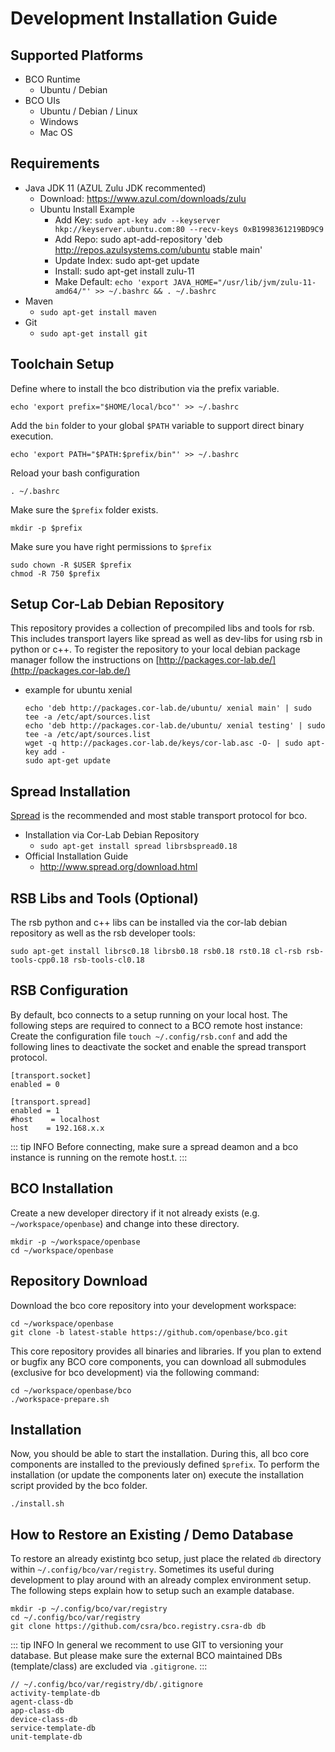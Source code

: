 # Development Installation Guide

## Supported Platforms
* BCO Runtime
  * Ubuntu / Debian
* BCO UIs
  * Ubuntu / Debian / Linux
  * Windows 
  * Mac OS

## Requirements

* Java JDK 11 (AZUL Zulu JDK recommented)
    * Download: <https://www.azul.com/downloads/zulu>
    * Ubuntu Install Example
      * Add Key: ```sudo apt-key adv --keyserver hkp://keyserver.ubuntu.com:80 --recv-keys 0xB1998361219BD9C9```
      * Add Repo: sudo apt-add-repository 'deb http://repos.azulsystems.com/ubuntu stable main'
      * Update Index: sudo apt-get update
      * Install: sudo apt-get install zulu-11
      * Make Default: ```echo 'export JAVA_HOME="/usr/lib/jvm/zulu-11-amd64/"' >> ~/.bashrc && . ~/.bashrc```
* Maven
    * ```sudo apt-get install maven```
* Git
    * ```sudo apt-get install git```

##  Toolchain Setup

Define where to install the bco distribution via the prefix variable.
```
echo 'export prefix="$HOME/local/bco"' >> ~/.bashrc
```
Add the ```bin``` folder to your global ```$PATH``` variable to support direct binary execution.
```
echo 'export PATH="$PATH:$prefix/bin"' >> ~/.bashrc
```
Reload your bash configuration
```
. ~/.bashrc
```
Make sure the ```$prefix``` folder exists.
```
mkdir -p $prefix
```
Make sure you have right permissions to ```$prefix```
```
sudo chown -R $USER $prefix
chmod -R 750 $prefix
```

## Setup Cor-Lab Debian Repository

This repository provides a collection of precompiled libs and tools for rsb. This includes transport layers like spread as well as dev-libs for using rsb in python or c++. To register the repository to your local debian package manager follow the instructions on [http://packages.cor-lab.de/](http://packages.cor-lab.de/)
* example for ubuntu xenial
  ```
  echo 'deb http://packages.cor-lab.de/ubuntu/ xenial main' | sudo tee -a /etc/apt/sources.list
  echo 'deb http://packages.cor-lab.de/ubuntu/ xenial testing' | sudo tee -a /etc/apt/sources.list
  wget -q http://packages.cor-lab.de/keys/cor-lab.asc -O- | sudo apt-key add -
  sudo apt-get update
  ```

## Spread Installation

[Spread](http://www.spread.org/download.html) is the recommended and most stable transport protocol for bco.

* Installation via Cor-Lab Debian Repository
    * ```sudo apt-get install spread librsbspread0.18```
* Official Installation Guide
    * <http://www.spread.org/download.html>
    
## RSB Libs and Tools (Optional)

The rsb python and c++ libs can be installed via the cor-lab debian repository as well as the rsb developer tools:
```
sudo apt-get install librsc0.18 librsb0.18 rsb0.18 rst0.18 cl-rsb rsb-tools-cpp0.18 rsb-tools-cl0.18
```

## RSB Configuration

By default, bco connects to a setup running on your local host. The following steps are required to connect to a BCO remote host instance:
Create the configuration file ```touch ~/.config/rsb.conf``` and add the following lines to deactivate the socket and enable the spread transport protocol. 
```
[transport.socket]
enabled = 0
    
[transport.spread]
enabled = 1
#host    = localhost
host    = 192.168.x.x
```
::: tip INFO
Before connecting, make sure a spread deamon and a bco instance is running on the remote host.t.
:::

## BCO Installation

Create a new developer directory if it not already exists (e.g. ``~/workspace/openbase``) and change into these directory.
```
mkdir -p ~/workspace/openbase
cd ~/workspace/openbase
```

## Repository Download 

Download the bco core repository into your development workspace:
```
cd ~/workspace/openbase
git clone -b latest-stable https://github.com/openbase/bco.git
```
This core repository provides all binaries and libraries. If you plan to extend or bugfix any BCO core components, you can download all submodules (exclusive for bco development) via the following command:
```
cd ~/workspace/openbase/bco
./workspace-prepare.sh
```

## Installation

Now, you should be able to start the installation. During this, all bco core components are installed to the previously defined ```$prefix```. To perform the installation (or update the components later on) execute the installation script provided by the bco folder.
```
./install.sh
```

## How to Restore an Existing / Demo Database

To restore an already existintg bco setup, just place the related ```db``` directory within ```~/.config/bco/var/registry```. Sometimes its useful during development to play around with an already complex environment setup. The following steps explain how to setup such an example database. 
```
mkdir -p ~/.config/bco/var/registry
cd ~/.config/bco/var/registry
git clone https://github.com/csra/bco.registry.csra-db db
```
::: tip INFO
In general we recomment to use GIT to versioning your database. But please make sure the external BCO maintained DBs (template/class) are excluded via ```.gitigrone```.
:::
```
// ~/.config/bco/var/registry/db/.gitignore
activity-template-db
agent-class-db
app-class-db
device-class-db
service-template-db
unit-template-db
```
